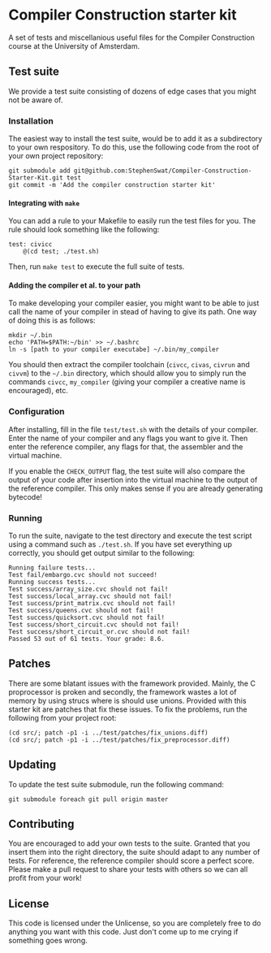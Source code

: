 # Compiler Construction starter kit

A set of tests and miscellanious useful files for the Compiler Construction
course at the University of Amsterdam.

## Test suite

We provide a test suite consisting of dozens of edge cases that you might not
be aware of.

### Installation

The easiest way to install the test suite, would be to add it as a subdirectory
to your own respository. To do this, use the following code from the root of
your own project repository:

    git submodule add git@github.com:StephenSwat/Compiler-Construction-Starter-Kit.git test
    git commit -m 'Add the compiler construction starter kit'

#### Integrating with `make`

You can add a rule to your Makefile to easily run the test files for you. The
rule should look something like the following:

    test: civicc
	    @(cd test; ./test.sh)

Then, run `make test` to execute the full suite of tests.

#### Adding the compiler et al. to your path

To make developing your compiler easier, you might want to be able to just call
the name of your compiler in stead of having to give its path. One way of doing
this is as follows:

    mkdir ~/.bin
    echo 'PATH=$PATH:~/bin' >> ~/.bashrc
    ln -s [path to your compiler executabe] ~/.bin/my_compiler

You should then extract the compiler toolchain (`civcc`, `civas`, `civrun` and
`civvm`) to the `~/.bin` directory, which should allow you to simply run the
commands `civcc`, `my_compiler` (giving your compiler a creative name is
encouraged), etc.

### Configuration

After installing, fill in the file `test/test.sh` with the details of your
compiler. Enter the name of your compiler and any flags you want to give it.
Then enter the reference compiler, any flags for that, the assembler and the
virtual machine.

If you enable the `CHECK_OUTPUT` flag, the test suite will also compare the
output of your code after insertion into the virtual machine to the output of
the reference compiler. This only makes sense if you are already generating
bytecode!

### Running

To run the suite, navigate to the test directory and execute the test script
using a command such as `./test.sh`. If you have set everything up correctly,
you should get output similar to the following:

    Running failure tests...
    Test fail/embargo.cvc should not succeed!
    Running success tests...
    Test success/array_size.cvc should not fail!
    Test success/local_array.cvc should not fail!
    Test success/print_matrix.cvc should not fail!
    Test success/queens.cvc should not fail!
    Test success/quicksort.cvc should not fail!
    Test success/short_circuit.cvc should not fail!
    Test success/short_circuit_or.cvc should not fail!
    Passed 53 out of 61 tests. Your grade: 8.6.

## Patches

There are some blatant issues with the framework provided. Mainly, the C
proprocessor is proken and secondly, the framework wastes a lot of memory by
using strucs where is should use unions. Provided with this starter kit are
patches that fix these issues. To fix the problems, run the following from your
project root:

    (cd src/; patch -p1 -i ../test/patches/fix_unions.diff)
    (cd src/; patch -p1 -i ../test/patches/fix_preprocessor.diff)

## Updating

To update the test suite submodule, run the following command:

    git submodule foreach git pull origin master

## Contributing

You are encouraged to add your own tests to the suite. Granted that you insert
them into the right directory, the suite should adapt to any number of tests.
For reference, the reference compiler should score a perfect score. Please make
a pull request to share your tests with others so we can all profit from your
work!

## License

This code is licensed under the Unlicense, so you are completely free to do
anything you want with this code. Just don't come up to me crying if something
goes wrong.
